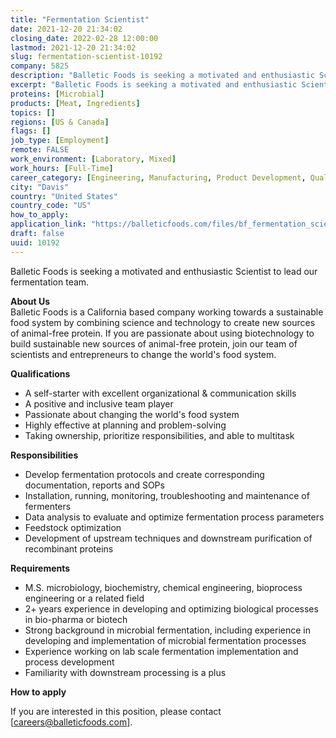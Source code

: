 ```yaml
---
title: "Fermentation Scientist"
date: 2021-12-20 21:34:02
closing_date: 2022-02-28 12:00:00
lastmod: 2021-12-20 21:34:02
slug: fermentation-scientist-10192
company: 5825
description: "Balletic Foods is seeking a motivated and enthusiastic Scientist to lead our fermentation team.About UsBalletic Foods is a California based company working towards a sustainable food system by combining science and technology to create new sources of animal-free protein. If you are passionate about using biotechnology to build sustainable new sources of animal-free protein, join our team of scientists and entrepreneurs to change the world’s food system.Qualifications"
excerpt: "Balletic Foods is seeking a motivated and enthusiastic Scientist to lead our fermentation team.About UsBalletic Foods is a California based company working towards a sustainable food system by combining science and technology to create new sources of animal-free protein. If you are passionate about using biotechnology to build sustainable new sources of animal-free protein, join our team of scientists and entrepreneurs to change the world’s food system.Qualifications"
proteins: [Microbial]
products: [Meat, Ingredients]
topics: []
regions: [US & Canada]
flags: []
job_type: [Employment]
remote: FALSE
work_environment: [Laboratory, Mixed]
work_hours: [Full-Time]
career_category: [Engineering, Manufacturing, Product Development, Quality & Safety, Research, Supply Chain]
city: "Davis"
country: "United States"
country_code: "US"
how_to_apply: 
application_link: "https://balleticfoods.com/files/bf_fermentation_scientist.pdf"
draft: false
uuid: 10192
---
```

Balletic Foods is seeking a motivated and enthusiastic Scientist to lead
our fermentation team.

**About Us**\
Balletic Foods is a California based company working towards a
sustainable food system by combining science and technology to create
new sources of animal-free protein. If you are passionate about using
biotechnology to build sustainable new sources of animal-free protein,
join our team of scientists and entrepreneurs to change the world's food
system.

**Qualifications**

-   A self-starter with excellent organizational & communication skills
-   A positive and inclusive team player 
-   Passionate about changing the world\'s food system
-   Highly effective at planning and problem-solving
-   Taking ownership, prioritize responsibilities, and able to multitask

**Responsibilities**

-   Develop fermentation protocols and create corresponding
    documentation, reports and SOPs
-   Installation, running, monitoring, troubleshooting and maintenance
    of fermenters 
-   Data analysis to evaluate and optimize fermentation process
    parameters
-   Feedstock optimization
-   Development of upstream techniques and downstream purification of
    recombinant proteins

**Requirements**

-   M.S. microbiology, biochemistry, chemical engineering, bioprocess
    engineering or a related field
-   2+ years experience in developing and optimizing biological
    processes in bio-pharma or biotech
-   Strong background in microbial fermentation, including experience in
    developing and implementation of microbial fermentation processes
-   Experience working on lab scale fermentation implementation and
    process development
-   Familiarity with downstream processing is a plus


**How to apply**


If you are interested in this position, please contact
[[careers@balleticfoods.com]](mailto:careers@balleticfoods.com).
